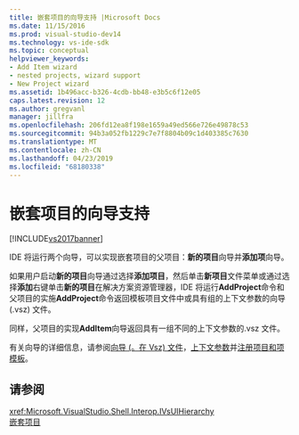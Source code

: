 ```yaml
---
title: 嵌套项目的向导支持 |Microsoft Docs
ms.date: 11/15/2016
ms.prod: visual-studio-dev14
ms.technology: vs-ide-sdk
ms.topic: conceptual
helpviewer_keywords:
- Add Item wizard
- nested projects, wizard support
- New Project wizard
ms.assetid: 1b496acc-b326-4cdb-bb48-e3b5c6f12e05
caps.latest.revision: 12
ms.author: gregvanl
manager: jillfra
ms.openlocfilehash: 206fd12ea8f198e1659a49ed566e726e49878c53
ms.sourcegitcommit: 94b3a052fb1229c7e7f8804b09c1d403385c7630
ms.translationtype: MT
ms.contentlocale: zh-CN
ms.lasthandoff: 04/23/2019
ms.locfileid: "68180338"
---
```

# <a name="wizard-support-for-nested-projects"></a>嵌套项目的向导支持
[!INCLUDE[vs2017banner](../../includes/vs2017banner.md)]

IDE 将运行两个向导，可以实现嵌套项目的父项目：**新的项目**向导并**添加项**向导。  
  
 如果用户启动**新的项目**向导通过选择**添加项目**，然后单击**新项目**文件菜单或通过选择**添加**右键单击**新的项目**在解决方案资源管理器，IDE 将运行**AddProject**命令和父项目的实施**AddProject**命令返回模板项目文件中或具有组的上下文参数的向导 (.vsz) 文件。  
  
 同样，父项目的实现**AddItem**向导返回具有一组不同的上下文参数的.vsz 文件。  
  
 有关向导的详细信息，请参阅[向导 (。在 Vsz) 文件](../../extensibility/internals/wizard-dot-vsz-file.md)，[上下文参数](../../extensibility/internals/context-parameters.md)并[注册项目和项模板](../../extensibility/internals/registering-project-and-item-templates.md)。  
  
## <a name="see-also"></a>请参阅  
 <xref:Microsoft.VisualStudio.Shell.Interop.IVsUIHierarchy>   
 [嵌套项目](../../extensibility/internals/nesting-projects.md)
